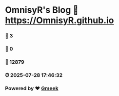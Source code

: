 # OmnisyR's Blog :link: https://OmnisyR.github.io 
### :page_facing_up: [3](https://OmnisyR.github.io/tag.html) 
### :speech_balloon: 0 
### :hibiscus: 12879 
### :alarm_clock: 2025-07-28 17:46:32 
### Powered by :heart: [Gmeek](https://github.com/Meekdai/Gmeek)
